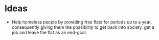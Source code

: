 # Ideas

* Help homeless people by providing free flats for periods up to a year, consequently giving them the possibility to get back into society, get a job and leave the flat as an end-goal.



